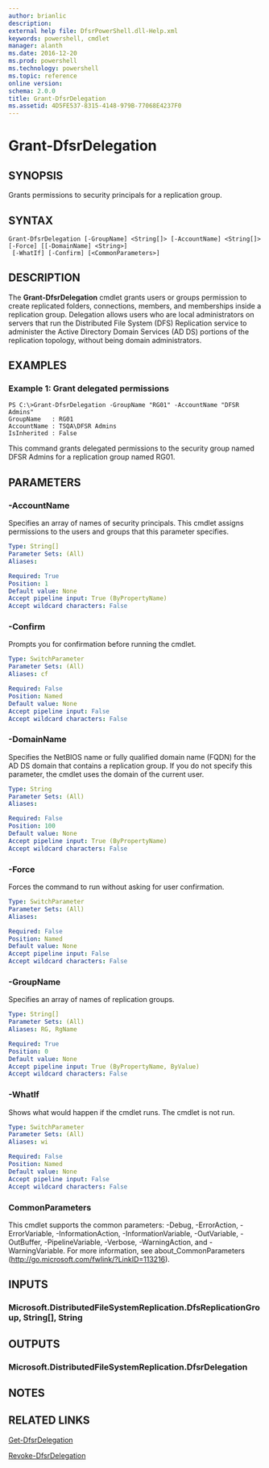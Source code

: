 ```yaml
---
author: brianlic
description: 
external help file: DfsrPowerShell.dll-Help.xml
keywords: powershell, cmdlet
manager: alanth
ms.date: 2016-12-20
ms.prod: powershell
ms.technology: powershell
ms.topic: reference
online version: 
schema: 2.0.0
title: Grant-DfsrDelegation
ms.assetid: 4D5FE537-8315-4148-979B-77068E4237F0
---
```


# Grant-DfsrDelegation

## SYNOPSIS
Grants permissions to security principals for a replication group.

## SYNTAX

```
Grant-DfsrDelegation [-GroupName] <String[]> [-AccountName] <String[]> [-Force] [[-DomainName] <String>]
 [-WhatIf] [-Confirm] [<CommonParameters>]
```

## DESCRIPTION
The **Grant-DfsrDelegation** cmdlet grants users or groups permission to create replicated folders, connections, members, and memberships inside a replication group.
Delegation allows users who are local administrators on servers that run the Distributed File System (DFS) Replication service to administer the Active Directory Domain Services (AD DS) portions of the replication topology, without being domain administrators.

## EXAMPLES

### Example 1: Grant delegated permissions
```
PS C:\>Grant-DfsrDelegation -GroupName "RG01" -AccountName "DFSR Admins"
GroupName   : RG01
AccountName : TSQA\DFSR Admins
IsInherited : False
```

This command grants delegated permissions to the security group named DFSR Admins for a replication group named RG01.

## PARAMETERS

### -AccountName
Specifies an array of names of security principals.
This cmdlet assigns permissions to the users and groups that this parameter specifies.

```yaml
Type: String[]
Parameter Sets: (All)
Aliases: 

Required: True
Position: 1
Default value: None
Accept pipeline input: True (ByPropertyName)
Accept wildcard characters: False
```

### -Confirm
Prompts you for confirmation before running the cmdlet.

```yaml
Type: SwitchParameter
Parameter Sets: (All)
Aliases: cf

Required: False
Position: Named
Default value: None
Accept pipeline input: False
Accept wildcard characters: False
```

### -DomainName
Specifies the NetBIOS name or fully qualified domain name (FQDN) for the AD DS domain that contains a replication group.
If you do not specify this parameter, the cmdlet uses the domain of the current user.

```yaml
Type: String
Parameter Sets: (All)
Aliases: 

Required: False
Position: 100
Default value: None
Accept pipeline input: True (ByPropertyName)
Accept wildcard characters: False
```

### -Force
Forces the command to run without asking for user confirmation.

```yaml
Type: SwitchParameter
Parameter Sets: (All)
Aliases: 

Required: False
Position: Named
Default value: None
Accept pipeline input: False
Accept wildcard characters: False
```

### -GroupName
Specifies an array of names of replication groups.

```yaml
Type: String[]
Parameter Sets: (All)
Aliases: RG, RgName

Required: True
Position: 0
Default value: None
Accept pipeline input: True (ByPropertyName, ByValue)
Accept wildcard characters: False
```

### -WhatIf
Shows what would happen if the cmdlet runs. The cmdlet is not run.

```yaml
Type: SwitchParameter
Parameter Sets: (All)
Aliases: wi

Required: False
Position: Named
Default value: None
Accept pipeline input: False
Accept wildcard characters: False
```

### CommonParameters
This cmdlet supports the common parameters: -Debug, -ErrorAction, -ErrorVariable, -InformationAction, -InformationVariable, -OutVariable, -OutBuffer, -PipelineVariable, -Verbose, -WarningAction, and -WarningVariable. For more information, see about_CommonParameters (http://go.microsoft.com/fwlink/?LinkID=113216).

## INPUTS

### Microsoft.DistributedFileSystemReplication.DfsReplicationGroup, String[], String

## OUTPUTS

### Microsoft.DistributedFileSystemReplication.DfsrDelegation

## NOTES

## RELATED LINKS

[Get-DfsrDelegation](./Get-DfsrDelegation.md)

[Revoke-DfsrDelegation](./Revoke-DfsrDelegation.md)

